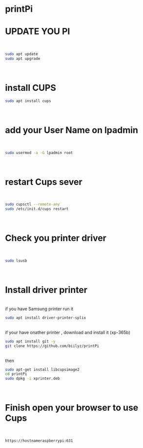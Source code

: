# printPi
# UPDATE YOU PI
<br>

```sh
sudo apt update
sudo apt upgrade
```
<br>

# install CUPS

```sh
sudo apt install cups
```
<br>

# add your User Name on lpadmin

<br>

```sh
sudo usermod -a -G lpadmin root
```
<br>

# restart Cups sever

<br>

```sh
sudo cupsctl --remote-any
sudo /etc/init.d/cups restart
```
<br>

# Check you printer driver

<br>

```sh
sudo lsusb
```
<br>

# Install driver printer

<br>
if you have Samsung printer run it

<br>

```sh
sudo apt install driver-printer-splix
```
<br>
if your have onather printer , download and install it (xp-365b)

<br>

```sh
sudo apt install git -y
git clone https://github.com/biilyz/printPi
```
<br>
then 

<br>

```sh
sudo apt-get install libcupsimage2
cd printPi
sudo dpkg -i xprinter.deb
```
<br>

# Finish open your browser to use Cups

<br>

```sh
https://hostnameraspberrypi:631
```
